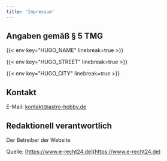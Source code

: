 ```yaml
---
title: 'Impressum'
---
```


## Angaben gemäß § 5 TMG

{{< env key="HUGO_NAME" linebreak=true >}}

{{< env key="HUGO_STREET" linebreak=true >}}

{{< env key="HUGO_CITY" linebreak=true >}}

## Kontakt

E-Mail: kontakt@astro-hobby.de

## Redaktionell verantwortlich

Der Betreiber der Website

Quelle: [https://www.e-recht24.de](https://www.e-recht24.de)
